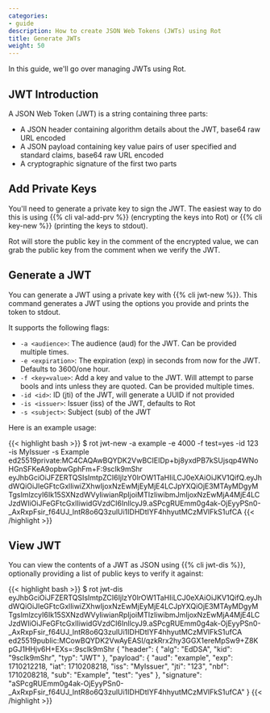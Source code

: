 ```yaml
---
categories:
- guide
description: How to create JSON Web Tokens (JWTs) using Rot
title: Generate JWTs
weight: 50
---
```


In this guide, we'll go over managing JWTs using Rot.

## JWT Introduction

A JSON Web Token (JWT) is a string containing three parts:

- A JSON header containing algorithm details about the JWT, base64 raw URL encoded
- A JSON payload containing key value pairs of user specified and standard claims, base64 raw URL encoded
- A cryptographic signature of the first two parts

## Add Private Keys

You'll need to generate a private key to sign the JWT.  The easiest way to do this is using {{% cli val-add-prv %}} (encrypting the keys into Rot) or {{% cli key-new %}} (printing the keys to stdout).

Rot will store the public key in the comment of the encrypted value, we can grab the public key from the comment when we verify the JWT.

## Generate a JWT

You can generate a JWT using a private key with {{% cli jwt-new %}}.  This command generates a JWT using the options you provide and prints the token to stdout.

It supports the following flags:

- `-a <audience>`: The audience (aud) for the JWT.  Can be provided multiple times.
- `-e <expiration>`: The expiration (exp) in seconds from now for the JWT.  Defaults to 3600/one hour.
- `-f <key=value>`: Add a key and value to the JWT.  Will attempt to parse bools and ints unless they are quoted.  Can be provided multiple times.
- `-id <id>`: ID (jti) of the JWT, will generate a UUID if not provided
- `-is <issuer>`: Issuer (iss) of the JWT, defaults to Rot
- `-s <subject>`: Subject (sub) of the JWT

Here is an example usage:

{{< highlight bash >}}
$ rot jwt-new -a example -e 4000 -f test=yes -id 123 -is MyIssuer -s Example ed25519private:MC4CAQAwBQYDK2VwBCIEIDp+bj8yxdPB7kSUjsqp4WNoHGnSFKeA9opbwGphFm+F:9scIk9mShr
eyJhbGciOiJFZERTQSIsImtpZCI6IjlzY0lrOW1TaHIiLCJ0eXAiOiJKV1QifQ.eyJhdWQiOiJleGFtcGxlIiwiZXhwIjoxNzEwMjEyMjE4LCJpYXQiOjE3MTAyMDgyMTgsImlzcyI6Ik15SXNzdWVyIiwianRpIjoiMTIzIiwibmJmIjoxNzEwMjA4MjE4LCJzdWIiOiJFeGFtcGxlIiwidGVzdCI6InllcyJ9.aSPcgRUEmm0g4ak-OjEyyPSn0-_AxRxpFsir_f64UJ_lntR8o6Q3zulUi1IDHDtIYF4hhyutMCzMVIFkS1ufCA
{{< /highlight >}}

## View JWT

You can view the contents of a JWT as JSON using {{% cli jwt-dis %}}, optionally providing a list of public keys to verify it against:

{{< highlight bash >}}
$ rot jwt-dis eyJhbGciOiJFZERTQSIsImtpZCI6IjlzY0lrOW1TaHIiLCJ0eXAiOiJKV1QifQ.eyJhdWQiOiJleGFtcGxlIiwiZXhwIjoxNzEwMjEyMjE4LCJpYXQiOjE3MTAyMDgyMTgsImlzcyI6Ik15SXNzdWVyIiwianRpIjoiMTIzIiwibmJmIjoxNzEwMjA4MjE4LCJzdWIiOiJFeGFtcGxlIiwidGVzdCI6InllcyJ9.aSPcgRUEmm0g4ak-OjEyyPSn0-_AxRxpFsir_f64UJ_lntR8o6Q3zulUi1IDHDtIYF4hhyutMCzMVIFkS1ufCA ed25519public:MCowBQYDK2VwAyEASI/qzkRrx2hy3GGX1ereMpSw9+Z8KpGJ1HHjv6H+EXs=:9scIk9mShr
{
  "header": {
    "alg": "EdDSA",
    "kid": "9scIk9mShr",
    "typ": "JWT"
  },
  "payload": {
    "aud": "example",
    "exp": 1710212218,
    "iat": 1710208218,
    "iss": "MyIssuer",
    "jti": "123",
    "nbf": 1710208218,
    "sub": "Example",
    "test": "yes"
  },
  "signature": "aSPcgRUEmm0g4ak-OjEyyPSn0-_AxRxpFsir_f64UJ_lntR8o6Q3zulUi1IDHDtIYF4hhyutMCzMVIFkS1ufCA"
}
{{< /highlight >}}

